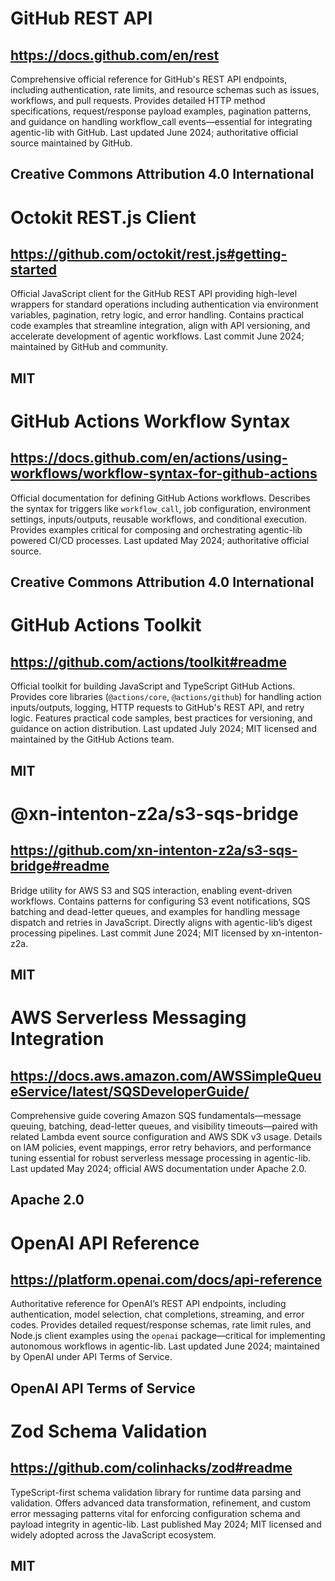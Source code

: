 # GitHub REST API
## https://docs.github.com/en/rest
Comprehensive official reference for GitHub's REST API endpoints, including authentication, rate limits, and resource schemas such as issues, workflows, and pull requests. Provides detailed HTTP method specifications, request/response payload examples, pagination patterns, and guidance on handling workflow_call events—essential for integrating agentic-lib with GitHub. Last updated June 2024; authoritative official source maintained by GitHub.
## Creative Commons Attribution 4.0 International

# Octokit REST.js Client
## https://github.com/octokit/rest.js#getting-started
Official JavaScript client for the GitHub REST API providing high-level wrappers for standard operations including authentication via environment variables, pagination, retry logic, and error handling. Contains practical code examples that streamline integration, align with API versioning, and accelerate development of agentic workflows. Last commit June 2024; maintained by GitHub and community.
## MIT

# GitHub Actions Workflow Syntax
## https://docs.github.com/en/actions/using-workflows/workflow-syntax-for-github-actions
Official documentation for defining GitHub Actions workflows. Describes the syntax for triggers like `workflow_call`, job configuration, environment settings, inputs/outputs, reusable workflows, and conditional execution. Provides examples critical for composing and orchestrating agentic-lib powered CI/CD processes. Last updated May 2024; authoritative official source.
## Creative Commons Attribution 4.0 International

# GitHub Actions Toolkit
## https://github.com/actions/toolkit#readme
Official toolkit for building JavaScript and TypeScript GitHub Actions. Provides core libraries (`@actions/core`, `@actions/github`) for handling action inputs/outputs, logging, HTTP requests to GitHub's REST API, and retry logic. Features practical code samples, best practices for versioning, and guidance on action distribution. Last updated July 2024; MIT licensed and maintained by the GitHub Actions team.
## MIT

# @xn-intenton-z2a/s3-sqs-bridge
## https://github.com/xn-intenton-z2a/s3-sqs-bridge#readme
Bridge utility for AWS S3 and SQS interaction, enabling event-driven workflows. Contains patterns for configuring S3 event notifications, SQS batching and dead-letter queues, and examples for handling message dispatch and retries in JavaScript. Directly aligns with agentic-lib’s digest processing pipelines. Last commit June 2024; MIT licensed by xn-intenton-z2a.
## MIT

# AWS Serverless Messaging Integration
## https://docs.aws.amazon.com/AWSSimpleQueueService/latest/SQSDeveloperGuide/
Comprehensive guide covering Amazon SQS fundamentals—message queuing, batching, dead-letter queues, and visibility timeouts—paired with related Lambda event source configuration and AWS SDK v3 usage. Details on IAM policies, event mappings, error retry behaviors, and performance tuning essential for robust serverless message processing in agentic-lib. Last updated May 2024; official AWS documentation under Apache 2.0.
## Apache 2.0

# OpenAI API Reference
## https://platform.openai.com/docs/api-reference
Authoritative reference for OpenAI’s REST API endpoints, including authentication, model selection, chat completions, streaming, and error codes. Provides detailed request/response schemas, rate limit rules, and Node.js client examples using the `openai` package—critical for implementing autonomous workflows in agentic-lib. Last updated June 2024; maintained by OpenAI under API Terms of Service.
## OpenAI API Terms of Service

# Zod Schema Validation
## https://github.com/colinhacks/zod#readme
TypeScript-first schema validation library for runtime data parsing and validation. Offers advanced data transformation, refinement, and custom error messaging patterns vital for enforcing configuration schema and payload integrity in agentic-lib. Last published May 2024; MIT licensed and widely adopted across the JavaScript ecosystem.
## MIT